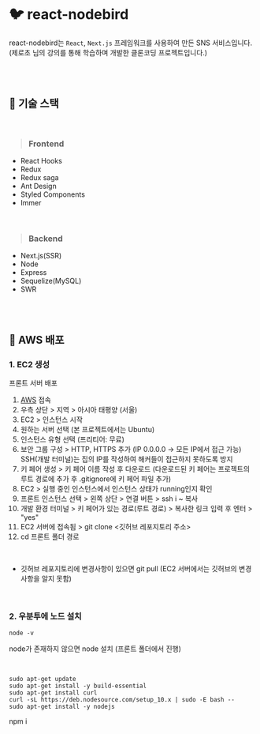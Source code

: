 # 🐦 react-nodebird

react-nodebird는 `React`, `Next.js` 프레임워크를 사용하여 만든 SNS 서비스입니다. </br>
(제로초 님의 강의를 통해 학습하며 개발한 클론코딩 프로젝트입니다.)

</br></br>

## 🌼 기술 스택

</br>

> ### Frontend
* React Hooks
* Redux
* Redux saga
* Ant Design
* Styled Components
* Immer

</br>

> ### Backend
* Next.js(SSR)
* Node
* Express
* Sequelize(MySQL)
* SWR

</br></br>

## 🚀 AWS 배포

### 1. EC2 생성
프론트 서버 배포

1. [AWS](console.aws.amazon.com) 접속
2. 우측 상단 > 지역 > 아시아 태평양 (서울)
3. EC2 > 인스턴스 시작
4. 원하는 서버 선택 (본 프로젝트에서는 Ubuntu)
5. 인스턴스 유형 선택 (프리티어: 무료)
6. 보안 그룹 구성 > HTTP, HTTPS 추가 (IP 0.0.0.0 -> 모든 IP에서 접근 가능) SSH(개발 터미널)는 집의 IP를 작성하여 해커들이 접근하지 못하도록 방지
7. 키 페어 생성 > 키 페어 이름 작성 후 다운로드 (다운로드된 키 페어는 프로젝트의 루트 경로에 추가 후 .gitignore에 키 페어 파일 추가)
8. EC2 > 실행 중인 인스턴스에서 인스턴스 상태가 running인지 확인
9. 프론트 인스턴스 선택 > 왼쪽 상단 > 연결 버튼 > ssh i ~ 복사
10. 개발 환경 터미널 > 키 페어가 있는 경로(루트 경로) > 복사한 링크 입력 후 엔터 > "yes"
11. EC2 서버에 접속됨 > git clone <깃허브 레포지토리 주소>
12. cd 프론트 폴더 경로

</br>

+ 깃허브 레포지토리에 변경사항이 있으면 git pull (EC2 서버에서는 깃허브의 변경사항을 알지 못함)

</br>

### 2. 우분투에 노드 설치
```ssh
node -v 
```

node가 존재하지 않으면 node 설치 (프론트 폴더에서 진행)

</br>

```ssh
sudo apt-get update
sudo apt-get install -y build-essential
sudo apt-get install curl
curl -sL https://deb.nodesource.com/setup_10.x | sudo -E bash --
sudo apt-get install -y nodejs
```

npm i
